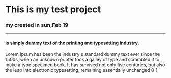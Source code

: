 # This is my test project

### my created in sun,Feb 19

___

#### is simply dummy text of the printing and typesetting industry. 
Lorem Ipsum has been the industry's standard dummy text ever since the 1500s, 
when an unknown printer took a galley of type and scrambled it to make a type specimen book. 
It has survived not only five centuries, 
but also the leap into electronic typesetting, 
remaining essentially unchanged 8-)
